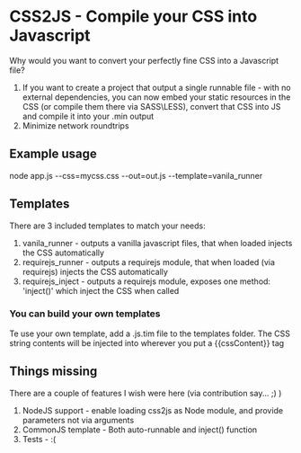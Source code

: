# CSS2JS - Compile your CSS into Javascript

Why would you want to convert your perfectly fine CSS into a Javascript file?

1. If you want to create a project that output a single runnable file -  with no external dependencies, you can now embed your static resources in the CSS (or compile them there via SASS\LESS), convert that CSS into JS and compile it into your .min output
2. Minimize network roundtrips

## Example usage
node app.js --css=mycss.css --out=out.js --template=vanila_runner

## Templates
There are 3 included templates to match your needs:  

1. vanila_runner - outputs a vanilla javascript files, that when loaded injects the CSS automatically
2. requirejs_runner - outputs a requirejs module, that when loaded (via requirejs) injects the CSS automatically
3. requirejs_inject - outputs a requirejs module, exposes one method: 'inject()' which inject the CSS when called

### You can build your own templates
Te use your own template, add a .js.tim file to the templates folder.
The CSS string contents will be injected into wherever you put a {{cssContent}} tag

## Things missing
There are a couple of features I wish were here (via contribution say... ;) )

1. NodeJS support - enable loading css2js as Node module, and provide parameters not via arguments
2. CommonJS template - Both auto-runnable and inject() function
3. Tests - :(


